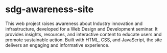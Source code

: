 # sdg-awareness-site
This web project raises awareness about Industry innovation and infrastructure, developed for a Web Design and Development seminar. It provides insights, resources, and interactive content to educate users and promote sustainable action. Built with HTML, CSS, and JavaScript, the site delivers an engaging and informative experience.

